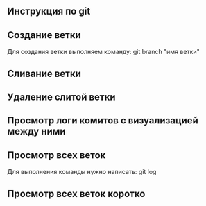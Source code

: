 ## Инструкция по git

## Создание ветки
Для создания ветки выполняем команду:
git branch "имя ветки"
## Сливание ветки

## Удаление слитой ветки

## Просмотр логи комитов с визуализацией между ними

## Просмотр всех веток
Для выполнения команды нужно написать:
git log

## Просмотр всех веток коротко
